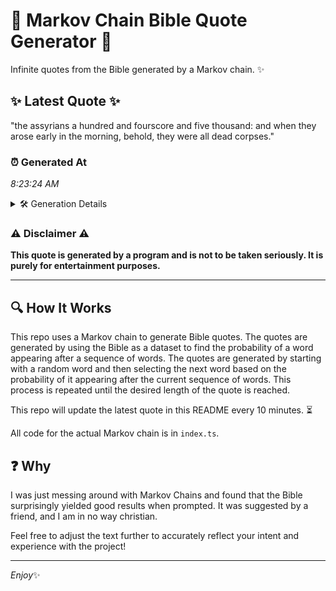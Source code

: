 # 📖 Markov Chain Bible Quote Generator 📖

Infinite quotes from the Bible generated by a Markov chain. ✨

## ✨ Latest Quote ✨
"the assyrians a hundred and fourscore and five thousand: and when they arose early in the morning, behold, they were all dead corpses."

### ⏰ Generated At
*8:23:24 AM*

<details>
    <summary>🛠️ Generation Details</summary>
    <p>
        <strong>🌱 Seed:</strong> the<br>
        <strong>🔄 Iterations:</strong> 22<br>
        <strong>📜 Context History:</strong><br>[ the ]: assyrians<br>[ the, assyrians ]: a<br>[ the, assyrians, a ]: hundred<br>[ the, assyrians, a, hundred ]: and<br>[ the, assyrians, a, hundred, and ]: fourscore<br>[ the, assyrians, a, hundred, and, fourscore ]: and<br>[ assyrians, a, hundred, and, fourscore, and ]: five<br>[ a, hundred, and, fourscore, and, five ]: thousand:<br>[ hundred, and, fourscore, and, five, thousand: ]: and<br>[ and, fourscore, and, five, thousand:, and ]: when<br>[ fourscore, and, five, thousand:, and, when ]: they<br>[ and, five, thousand:, and, when, they ]: arose<br>[ five, thousand:, and, when, they, arose ]: early<br>[ thousand:, and, when, they, arose, early ]: in<br>[ and, when, they, arose, early, in ]: the<br>[ when, they, arose, early, in, the ]: morning,<br>[ they, arose, early, in, the, morning, ]: behold,<br>[ arose, early, in, the, morning,, behold, ]: they<br>[ early, in, the, morning,, behold,, they ]: were<br>[ in, the, morning,, behold,, they, were ]: all<br>[ the, morning,, behold,, they, were, all ]: dead<br>[ morning,, behold,, they, were, all, dead ]: corpses.<br>
    </p>
</details>

### ⚠️ Disclaimer ⚠️
**This quote is generated by a program and is not to be taken seriously. It is purely for entertainment purposes.**

---

## 🔍 How It Works

This repo uses a Markov chain to generate Bible quotes. The quotes are generated by using the Bible as a dataset to find the probability of a word appearing after a sequence of words. The quotes are generated by starting with a random word and then selecting the next word based on the probability of it appearing after the current sequence of words. This process is repeated until the desired length of the quote is reached.

This repo will update the latest quote in this README every 10 minutes. ⏳

All code for the actual Markov chain is in `index.ts`.

## ❓ Why

I was just messing around with Markov Chains and found that the Bible surprisingly yielded good results when prompted. 
It was suggested by a friend, and I am in no way christian.

Feel free to adjust the text further to accurately reflect your intent and experience with the project!

---

*Enjoy*✨
